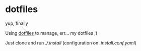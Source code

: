dotfiles
========

yup, finally

Using [dotfiles](https://github.com/anishathalye/dotbot) to manage, err... my dotfiles ;)

Just clone and run *./.install* (configuration on *.install.conf.yaml*)
